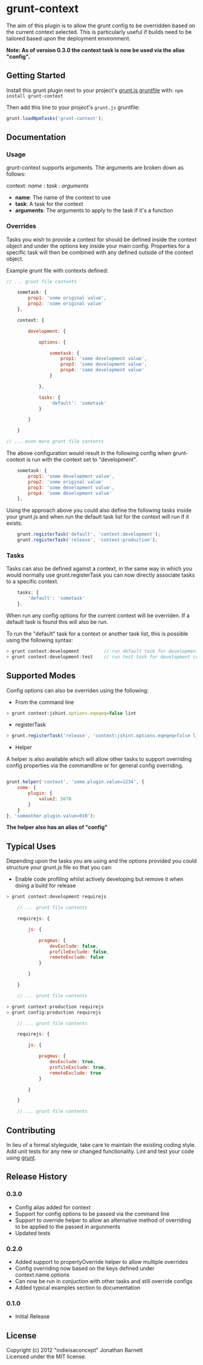 # grunt-context

The aim of this plugin is to allow the grunt config to be overridden based on the current context selected. This is particularly useful if builds need to be tailored based upon the deployment environment.

**Note: As of version 0.3.0 the context task is now be used via the alias "config".**

## Getting Started
Install this grunt plugin next to your project's [grunt.js gruntfile][getting_started] with: `npm install grunt-context`

Then add this line to your project's `grunt.js` gruntfile:

```javascript
grunt.loadNpmTasks('grunt-context');
```

[grunt]: https://github.com/cowboy/grunt
[getting_started]: https://github.com/cowboy/grunt/blob/master/docs/getting_started.md

## Documentation

### Usage

grunt-context supports arguments. The arguments are broken down as follows:

context: *name* : *task* : *arguments* 

+ **name**: The name of the context to use
+ **task**: A task for the context
+ **arguments**: The arguments to apply to the task if it's a function

### Overrides

Tasks you wish to provide a context for should be defined inside the context object and under the options key inside your main config. Properties for a specific task will then be combined with any defined outside of the context object.

Example grunt file with contexts defined:

```javascript
// ... grunt file contents

    sometask: {
        prop1: 'some original value',
        prop2: 'some original value'
    },

    context: {

        development: {

            options: {

                sometask: {
                    prop1: 'some development value',
                    prop3: 'some development value',
                    prop4: 'some development value'
                }

            },

            tasks: {
                'default': 'sometask'
            }

        }

    }

// ... even more grunt file contents
```

The above configuration would result in the following config when grunt-context is run with the context set to "development".

```javascript
    sometask: {
        prop1: 'some development value',
        prop2: 'some original value'        
        prop3: 'some development value',
        prop4: 'some development value'
    },
```

Using the approach above you could also define the following tasks inside your grunt.js and when run the default task list for the context will run if it exists.

```javascript
    grunt.registerTask('default', 'context:development');
    grunt.registerTask('release', 'context:production');
```    

### Tasks

Tasks can also be defined against a context, in the same way in which you would normally use grunt.registerTask you can now directly associate tasks to a specific context.

```javascript
    tasks: {
        'default': 'sometask'
    },
```

When run any config options for the current context will be overriden. If a default task is found this will also be run.

To run the "default" task for a context or another task list, this is possible using the following syntax:

```javascript
> grunt context:development         // run default task for development context
> grunt context:development:test    // run test task for development context
```

## Supported Modes

Config options can also be overriden using the following:

+ From the command line

```javascript
> grunt context:jshint.options.eqeqeq=false lint
```

+ registerTask

```javascript
> grunt.registerTask('release', 'context:jshint.options.eqeqeq=false lint');
```

+ Helper

A helper is also available which will allow other tasks to support overriding config properties via the commandline or for general config overriding.

```javascript

grunt.helper('context', 'some.plugin.value=1234', {
    some: {
        plugin: {
            value2: 5678
        }
    }
}, 'someother.plugin.value=910');

```

**The helper also has an alias of "config"**

## Typical Uses

Depending upon the tasks you are using and the options provided you could structure your grunt.js file so that you can:

+ Enable code profiling whilst actively developing but remove it when doing a build for release

```javascript
> grunt context:development requirejs

    // ... grunt file contents    

    requirejs: {

        js: {

            pragmas: {
                devExclude: false,
                profileExclude: false,
                remoteExclude: false
            }

        }

    }

    // ... grunt file contents    

> grunt context:production requirejs
> grunt config:production requirejs

    // ... grunt file contents    

    requirejs: {

        js: {

            pragmas: {
                devExclude: true,
                profileExclude: true,
                remoteExclude: true
            }

        }

    }

    // ... grunt file contents    

```

## Contributing
In lieu of a formal styleguide, take care to maintain the existing coding style. Add unit tests for any new or changed functionality. Lint and test your code using [grunt][grunt].

## Release History

### 0.3.0

+ Config alias added for context
+ Support for config options to be passed via the command line
+ Support to override helper to allow an alternative method of overriding to be applied to the passed in argunments
+ Updated tests

### 0.2.0
+ Added support to propertyOverride helper to allow multiple overrides
+ Config overriding now based on the keys defined under context.name.options
+ Can now be run in conjuction with other tasks and still override configs
+ Added typical examples section to documentation

### 0.1.0
+ Initial Release

## License
Copyright (c) 2012 "indieisaconcept" Jonathan Barnett  
Licensed under the MIT license.
